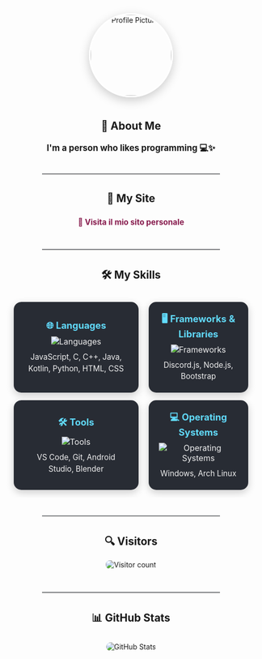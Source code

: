 <div align="center">

<img src="https://avatars.githubusercontent.com/u/87477585?v=4" width="160" style="border-radius:50%; border:3px solid #fff; margin-bottom:15px; box-shadow: 0 6px 20px rgba(0,0,0,0.2);" alt="Profile Picture">

<h2>💫 About Me</h2>
<p style="line-height:1.65; font-size:1.05em; max-width: 700px; margin-left: auto; margin-right: auto;">
    <strong style="font-size:1.15em;">I'm a person who likes programming 💻✨</strong><br>

</p>

<hr style="width:70%; border: none; border-top: 1.5px solid #dfe4ea; margin: 35px auto;">

<h2>🔗 My Site</h2>
<p style="font-size:1.1em;">
    <a href="https://anto426.github.io/Antosite/" target="_blank" style="color:#871b4d; text-decoration:none; font-weight:bold; display: inline-block; padding: 8px 15px; border-radius: 8px; transition: transform 0.2s ease-in-out;" onmouseover="this.style.transform='scale(1.05)'" onmouseout="this.style.transform='scale(1)'">
        🚀 Visita il mio sito personale
    </a>
</p>

<hr style="width:70%; border: none; border-top: 1.5px solid #dfe4ea; margin: 35px auto;">

<h2>🛠️ My Skills</h2>

<table align="center" style="border-collapse:separate; border-spacing:20px 15px; max-width: 800px;">
    <tr>
        <td align="center" style="background:#282c34; color:#f0f0f0; border-radius:15px; box-shadow:0 5px 15px rgba(0,0,0,0.2); padding:20px; transition: transform 0.2s ease-in-out;" onmouseover="this.style.transform='translateY(-5px)'" onmouseout="this.style.transform='translateY(0)'">
            <b style="font-size:1.15em; color:#61dafb;">🌐 Languages</b><br>
            <img src="https://skillicons.dev/icons?i=js,c,cpp,java,kotlin,py,html,css" alt="Languages" style="margin-top:10px; margin-bottom:10px;"><br>
            <span style="font-size:0.95em; line-height:1.5;">JavaScript, C, C++, Java, Kotlin, Python, HTML, CSS</span>
        </td>
        <td align="center" style="background:#282c34; color:#f0f0f0; border-radius:15px; box-shadow:0 5px 15px rgba(0,0,0,0.2); padding:20px; transition: transform 0.2s ease-in-out;" onmouseover="this.style.transform='translateY(-5px)'" onmouseout="this.style.transform='translateY(0)'">
            <b style="font-size:1.15em; color:#61dafb;">🖥️ Frameworks & Libraries</b><br>
            <img src="https://skillicons.dev/icons?i=discordjs,nodejs,bootstrap" alt="Frameworks" style="margin-top:10px; margin-bottom:10px;"><br>
            <span style="font-size:0.95em; line-height:1.5;">Discord.js, Node.js, Bootstrap</span>
        </td>
    </tr>
    <tr>
        <td align="center" style="background:#282c34; color:#f0f0f0; border-radius:15px; box-shadow:0 5px 15px rgba(0,0,0,0.2); padding:20px; transition: transform 0.2s ease-in-out;" onmouseover="this.style.transform='translateY(-5px)'" onmouseout="this.style.transform='translateY(0)'">
            <b style="font-size:1.15em; color:#61dafb;">🛠️ Tools</b><br>
            <img src="https://skillicons.dev/icons?i=vscode,git,androidstudio,blender" alt="Tools" style="margin-top:10px; margin-bottom:10px;"><br>
            <span style="font-size:0.95em; line-height:1.5;">VS Code, Git, Android Studio, Blender</span>
        </td>
        <td align="center" style="background:#282c34; color:#f0f0f0; border-radius:15px; box-shadow:0 5px 15px rgba(0,0,0,0.2); padding:20px; transition: transform 0.2s ease-in-out;" onmouseover="this.style.transform='translateY(-5px)'" onmouseout="this.style.transform='translateY(0)'">
            <b style="font-size:1.15em; color:#61dafb;">💻 Operating Systems</b><br>
            <img src="https://skillicons.dev/icons?i=windows,arch" alt="Operating Systems" style="margin-top:10px; margin-bottom:10px;"><br>
            <span style="font-size:0.95em; line-height:1.5;">Windows, Arch Linux</span>
        </td>
    </tr>
</table>

<hr style="width:70%; border: none; border-top: 1.5px solid #dfe4ea; margin: 35px auto;">

<h2>🔍 Visitors</h2>
<img src="https://count.getloli.com/get/@:anto426?theme=rule34" alt="Visitor count" style="margin-bottom:10px; border-radius:8px;">

<hr style="width:70%; border: none; border-top: 1.5px solid #dfe4ea; margin: 35px auto;">

<h2>📊 GitHub Stats</h2>
<img src="https://gh-readme-profile.vercel.app/api?username=Anto426&theme=transparent&border_width=0&border_radius=20&bg_color=cdb698&title_color=871b4d&icon_color=871b4d" alt="GitHub Stats" style="margin-top:10px; border-radius:20px;">

</div>
